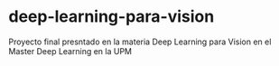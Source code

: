 # deep-learning-para-vision
Proyecto final presntado en la materia Deep Learning para Vision en el Master Deep Learning en la UPM
